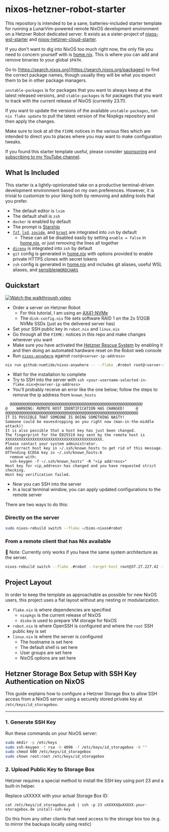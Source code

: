 # nixos-hetzner-robot-starter

This repository is intended to be a sane, batteries-included starter template
for running a LunarVim-powered remote NixOS development environment on a
Hetzner Robot dedicated server. It exists as a sister-project of
[nixos-wsl-starter](https://github.com/lgug2z/nixos-wsl-starter) and
[nixos-hetzner-cloud-starter](https://github.com/lgug2z/nixos-hetzner-cloud-starter).

If you don't want to dig into NixOS too much right now, the only file you need
to concern yourself with is [home.nix](home.nix). This is where you can add and
remove binaries to your global `$PATH`.

Go to [https://search.nixos.org](https://search.nixos.org/packages) to find the
correct package names, though usually they will be what you expect them to be
in other package managers.

`unstable-packages` is for packages that you want to always keep at the latest
released versions, and `stable-packages` is for packages that you want to track
with the current release of NixOS (currently 23.11).

If you want to update the versions of the available `unstable-packages`, run
`nix flake update` to pull the latest version of the Nixpkgs repository and
then apply the changes.

Make sure to look at all the `FIXME` notices in the various files which are
intended to direct you to places where you may want to make configuration
tweaks.

If you found this starter template useful, please consider
[sponsoring](https://github.com/sponsors/LGUG2Z) and [subscribing to my YouTube
channel](https://www.youtube.com/channel/UCeai3-do-9O4MNy9_xjO6mg?sub_confirmation=1).

## What Is Included

This starter is a lightly-opinionated take on a productive terminal-driven
development environment based on my own preferences. However, it is trivial to
customize to your liking both by removing and adding tools that you prefer.

* The default editor is `lvim`
* The default shell is `zsh`
* `docker` is enabled by default
* The prompt is [Starship](https://starship.rs/)
* [`fzf`](https://github.com/junegunn/fzf),
  [`lsd`](https://github.com/lsd-rs/lsd),
  [`zoxide`](https://github.com/ajeetdsouza/zoxide), and
  [`broot`](https://github.com/Canop/broot) are integrated into `zsh` by
  default
    * These can all be disabled easily by setting `enable = false` in
      [home.nix](home.nix), or just removing the lines all together
* [`direnv`](https://github.com/direnv/direnv) is integrated into `zsh` by
  default
* `git` config is generated in [home.nix](home.nix) with options provided to
  enable private HTTPS clones with secret tokens
* `zsh` config is generated in [home.nix](home.nix) and includes git aliases,
  useful WSL aliases, and
  [sensible`$WORDCHARS`](https://lgug2z.com/articles/sensible-wordchars-for-most-developers/)

## Quickstart

[![Watch the walkthrough video](https://img.youtube.com/vi/nlX8g0NXW1M/hqdefault.jpg)](https://www.youtube.com/watch?v=nlX8g0NXW1M)

* Order a server on Hetzner Robot
    * For this tutorial, I am using an [AX41-NVMe](https://www.hetzner.com/dedicated-rootserver/ax41-nvme)
    * The `disk-config.nix` file sets software RAID 1 on the 2x 512GB NVMe SSDs (just as the delivered server has)
* Set your SSH public key in `robot.nix` and `linux.nix`
* Go through all the `FIXME:` notices in this repo and make changes wherever
  you want
* Make sure you have activated the [Hetzner Rescue System](https://docs.hetzner.com/robot/dedicated-server/troubleshooting/hetzner-rescue-system/) by enabling it and then doing an automated hardware reset on the Robot web console
* Run [`nixos-anywhere`](https://github.com/nix-community/nixos-anywhere)
  against `root@<server-ip-address>`
```bash
nix run github:numtide/nixos-anywhere -- --flake .#robot root@<server-ip-address>
```
* Wait for the installation to complete
* Try to SSH into the server with `ssh <your-username-selected-in-flake.nix>@<server-ip-address>`
* You'll probably receive an error like the one below; follow the steps to remove the ip address from `known_hosts`
```
  @@@@@@@@@@@@@@@@@@@@@@@@@@@@@@@@@@@@@@@@@@@@@@@@@@@@@@@@@@@
@    WARNING: REMOTE HOST IDENTIFICATION HAS CHANGED!     @
@@@@@@@@@@@@@@@@@@@@@@@@@@@@@@@@@@@@@@@@@@@@@@@@@@@@@@@@@@@
IT IS POSSIBLE THAT SOMEONE IS DOING SOMETHING NASTY!
Someone could be eavesdropping on you right now (man-in-the-middle attack)!
It is also possible that a host key has just been changed.
The fingerprint for the ED25519 key sent by the remote host is
XXXXXXXXXXXXXXXXXXXXXXXXXXXXXXXXXXXXXXXXXXX.
Please contact your system administrator.
Add correct host key in ~/.ssh/known_hosts to get rid of this message.
Offending ECDSA key in ~/.ssh/known_hosts:6
  remove with:
  ssh-keygen -f ~/.ssh/known_hosts" -R "<ip addrress>"
Host key for <ip_address> has changed and you have requested strict checking.
Host key verification failed.
```
* Now you can SSH into the server
* In a local terminal window, you can apply updated configurations to the remote server

There are two ways to do this:

### Directly on the server
```bash
sudo nixos-rebuild switch --flake ~/bims-nixos#robot
```

### From a remote client that has Nix available

🚩 Note: Currently only works if you have the same system architecture as the server.

```bash
nixos-rebuild switch --flake .#robot --target-host root@37.27.227.42 --build-host root@37.27.227.42 --use-remote-sudo
```

## Project Layout

In order to keep the template as approachable as possible for new NixOS users,
this project uses a flat layout without any nesting or modularization.

* `flake.nix` is where dependencies are specified
    * `nixpkgs` is the current release of NixOS
    * `disko` is used to prepare VM storage for NixOS
* `robot.nix` is where OpenSSH is configured and where the `root` SSH public
  key is set
* `linux.nix` is where the server is configured
    * The hostname is set here
    * The default shell is set here
    * User groups are set here
    * NixOS options are set here

## Hetzner Storage Box Setup with SSH Key Authentication on NixOS

This guide explains how to configure a Hetzner Storage Box to allow SSH access from a NixOS server using a securely stored private key at `/etc/keys/id_storagebox`.

---

### 1. Generate SSH Key

Run these commands on your NixOS server:

```bash
sudo mkdir -p /etc/keys
sudo ssh-keygen -t rsa -b 4096 -f /etc/keys/id_storagebox -N ""
sudo chmod 600 /etc/keys/id_storagebox
sudo chown root:root /etc/keys/id_storagebox
```

### 2. Upload Public Key to Storage Box

Hetzner requires a special method to install the SSH key using port 23 and a built-in helper.

Replace uXXXXX with your actual Storage Box ID:

```
cat /etc/keys/id_storagebox.pub | ssh -p 23 uXXXXX@uXXXXX.your-storagebox.de install-ssh-key
```

Do this from any other clients that need access to the storage box too (e.g. to mirror the backups locally using restic)

